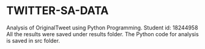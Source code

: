 # TWITTER-SA-DATA
Analysis of OriginalTweet using Python Programming.
Student id:  18244958
All the results were saved under results folder.
The Python code for analysis is saved in src folder.
